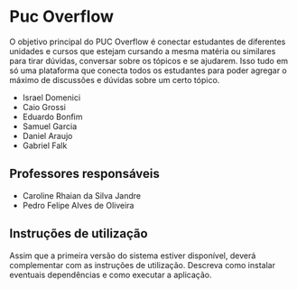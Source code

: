 # Puc Overflow

O objetivo principal do PUC Overflow é conectar estudantes de diferentes unidades e cursos que estejam cursando a mesma matéria ou similares para tirar dúvidas, conversar sobre os tópicos e se ajudarem. Isso tudo em só uma plataforma que conecta todos os estudantes para poder agregar o máximo de discussões e dúvidas sobre um certo tópico.

* Israel Domenici   
* Caio Grossi
* Eduardo Bonfim
* Samuel Garcia
* Daniel Araujo
* Gabriel Falk


## Professores responsáveis

* Caroline Rhaian da Silva Jandre
* Pedro Felipe Alves de Oliveira

## Instruções de utilização

Assim que a primeira versão do sistema estiver disponível, deverá complementar com as instruções de utilização. Descreva como instalar eventuais dependências e como executar a aplicação.
